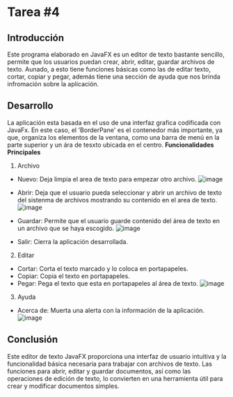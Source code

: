 # Tarea #4 

## Introducción
Este programa elaborado en JavaFX es un editor de texto bastante sencillo, permite que los usuarios puedan crear, abrir, editar, guardar archivos de texto. Aunado, a esto tiene funciones básicas como las de editar texto, cortar, copiar y pegar, además tiene una sección de ayuda que nos brinda infromación sobre la aplicación.

## Desarrollo
La aplicación esta basada en el uso de una interfaz grafica codificada con JavaFx. En este caso, el 'BorderPane' es el contenedor más importante, ya que, organiza los elementos de la ventana, como una barra de menú en la parte superior y un ára de tesxto ubicada en el centro.
**Funcionalidades Principales**
1. Archivo
- Nuevo: Deja limpia el area de texto para empezar otro archivo.
![image](https://github.com/Yadira-Quinde/Tareas4-Programacion/assets/168947646/da4d7e72-1873-4558-8998-2d24a1898166)
 
- Abrir: Deja que el usuario pueda seleccionar y abrir un archivo de texto del sistenma de archivos mostrando su contenido en el area de texto.
![image](https://github.com/Yadira-Quinde/Tareas4-Programacion/assets/168947646/494b1e97-9433-4ad1-8df2-1e65be4a44e5)

- Guardar: Permite que el usuario guarde contenido del área de texto en un archivo que se haya escogido.
![image](https://github.com/Yadira-Quinde/Tareas4-Programacion/assets/168947646/b130b27f-a222-41f2-959b-53c29297928c)

- Salir: Cierra la aplicación desarrollada.
2. Editar
  - Cortar: Corta el texto marcado y lo coloca en portapapeles.
  - Copiar: Copia el texto en portapapeles.
  - Pegar: Pega el texto que esta en portapapeles al área de texto.
![image](https://github.com/Yadira-Quinde/Tareas4-Programacion/assets/168947646/0ece5e01-4ecb-4811-a188-e2ca84cbaa98)

3. Ayuda
- Acerca de: Muerta una alerta con la información de la aplicación.
![image](https://github.com/Yadira-Quinde/Tareas4-Programacion/assets/168947646/51006ec8-936b-47ef-9e15-6db05a30f614)

## Conclusión
Este editor de texto JavaFX proporciona una interfaz de usuario intuitiva y la funcionalidad básica necesaria para trabajar con archivos de texto. Las funciones para abrir, editar y guardar documentos, así como las operaciones de edición de texto, lo convierten en una herramienta útil para crear y modificar documentos simples.

